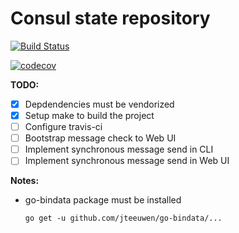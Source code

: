 # Consul state repository

[![Build Status](https://travis-ci.org/RaccoonDev/ConsulState.svg?branch=master)](https://travis-ci.org/RaccoonDev/ConsulState)

[![codecov](https://codecov.io/gh/RaccoonDev/ConsulState/branch/master/graph/badge.svg)](https://codecov.io/gh/RaccoonDev/ConsulState)

**TODO:**

- [X] Depdendencies must be vendorized
- [X] Setup make to build the project
- [ ] Configure travis-ci
- [ ] Bootstrap message check to Web UI
- [ ] Implement synchronous message send in CLI
- [ ] Implement synchronous message send in Web UI

**Notes:**

- go-bindata package must be installed

  `go get -u github.com/jteeuwen/go-bindata/...`
